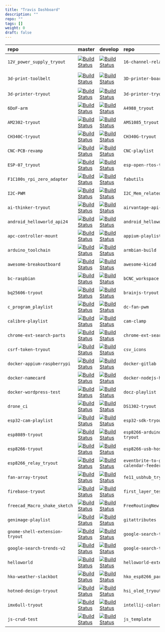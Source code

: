 ```yaml
---
title: "Travis Dashboard"
description: ""
repo: ""
tags: []
weight: 0
draft: false
---
```


| repo | master | develop | repo | master | develop | repo | master | develop | repo | master | develop | repo | master | develop | 
| :---- | ----- | ----- | :---- | ----- | ----- | :---- | ----- | ----- | :---- | ----- | ----- | :---- | ----- | ----- |
| `12V_power_supply_tryout`| [![Build Status](https://travis-ci.com/louiscklaw/12V_power_supply_tryout.svg?branch=master)](https://travis-ci.com/louiscklaw/12V_power_supply_tryout)| [![Build Status](https://travis-ci.com/louiscklaw/12V_power_supply_tryout.svg?branch=develop)](https://travis-ci.com/louiscklaw/12V_power_supply_tryout) | `16-channel-relay-tryout`| [![Build Status](https://travis-ci.com/louiscklaw/16-channel-relay-tryout.svg?branch=master)](https://travis-ci.com/louiscklaw/16-channel-relay-tryout)| [![Build Status](https://travis-ci.com/louiscklaw/16-channel-relay-tryout.svg?branch=develop)](https://travis-ci.com/louiscklaw/16-channel-relay-tryout) | `2019-district-council-election-parser`| [![Build Status](https://travis-ci.com/louiscklaw/2019-district-council-election-parser.svg?branch=master)](https://travis-ci.com/louiscklaw/2019-district-council-election-parser)| [![Build Status](https://travis-ci.com/louiscklaw/2019-district-council-election-parser.svg?branch=develop)](https://travis-ci.com/louiscklaw/2019-district-council-election-parser) | `3d-library`| [![Build Status](https://travis-ci.com/louiscklaw/3d-library.svg?branch=master)](https://travis-ci.com/louiscklaw/3d-library)| [![Build Status](https://travis-ci.com/louiscklaw/3d-library.svg?branch=develop)](https://travis-ci.com/louiscklaw/3d-library) | `3d-model-store`| [![Build Status](https://travis-ci.com/louiscklaw/3d-model-store.svg?branch=master)](https://travis-ci.com/louiscklaw/3d-model-store)| [![Build Status](https://travis-ci.com/louiscklaw/3d-model-store.svg?branch=develop)](https://travis-ci.com/louiscklaw/3d-model-store) |
| `3d-print-toolbelt`| [![Build Status](https://travis-ci.com/louiscklaw/3d-print-toolbelt.svg?branch=master)](https://travis-ci.com/louiscklaw/3d-print-toolbelt)| [![Build Status](https://travis-ci.com/louiscklaw/3d-print-toolbelt.svg?branch=develop)](https://travis-ci.com/louiscklaw/3d-print-toolbelt) | `3D-printer-board`| [![Build Status](https://travis-ci.com/louiscklaw/3D-printer-board.svg?branch=master)](https://travis-ci.com/louiscklaw/3D-printer-board)| [![Build Status](https://travis-ci.com/louiscklaw/3D-printer-board.svg?branch=develop)](https://travis-ci.com/louiscklaw/3D-printer-board) | `3d-printer-filament-weight-sensor`| [![Build Status](https://travis-ci.com/louiscklaw/3d-printer-filament-weight-sensor.svg?branch=master)](https://travis-ci.com/louiscklaw/3d-printer-filament-weight-sensor)| [![Build Status](https://travis-ci.com/louiscklaw/3d-printer-filament-weight-sensor.svg?branch=develop)](https://travis-ci.com/louiscklaw/3d-printer-filament-weight-sensor) | `3d-printer-head-pcb`| [![Build Status](https://travis-ci.com/louiscklaw/3d-printer-head-pcb.svg?branch=master)](https://travis-ci.com/louiscklaw/3d-printer-head-pcb)| [![Build Status](https://travis-ci.com/louiscklaw/3d-printer-head-pcb.svg?branch=develop)](https://travis-ci.com/louiscklaw/3d-printer-head-pcb) | `3d-printer-test2`| [![Build Status](https://travis-ci.com/louiscklaw/3d-printer-test2.svg?branch=master)](https://travis-ci.com/louiscklaw/3d-printer-test2)| [![Build Status](https://travis-ci.com/louiscklaw/3d-printer-test2.svg?branch=develop)](https://travis-ci.com/louiscklaw/3d-printer-test2) |
| `3d-printer-tryout`| [![Build Status](https://travis-ci.com/louiscklaw/3d-printer-tryout.svg?branch=master)](https://travis-ci.com/louiscklaw/3d-printer-tryout)| [![Build Status](https://travis-ci.com/louiscklaw/3d-printer-tryout.svg?branch=develop)](https://travis-ci.com/louiscklaw/3d-printer-tryout) | `3d-printer-tryout2`| [![Build Status](https://travis-ci.com/louiscklaw/3d-printer-tryout2.svg?branch=master)](https://travis-ci.com/louiscklaw/3d-printer-tryout2)| [![Build Status](https://travis-ci.com/louiscklaw/3d-printer-tryout2.svg?branch=develop)](https://travis-ci.com/louiscklaw/3d-printer-tryout2) | `3d-scanner-tryout`| [![Build Status](https://travis-ci.com/louiscklaw/3d-scanner-tryout.svg?branch=master)](https://travis-ci.com/louiscklaw/3d-scanner-tryout)| [![Build Status](https://travis-ci.com/louiscklaw/3d-scanner-tryout.svg?branch=develop)](https://travis-ci.com/louiscklaw/3d-scanner-tryout) | `3dprinter-config`| [![Build Status](https://travis-ci.com/louiscklaw/3dprinter-config.svg?branch=master)](https://travis-ci.com/louiscklaw/3dprinter-config)| [![Build Status](https://travis-ci.com/louiscklaw/3dprinter-config.svg?branch=develop)](https://travis-ci.com/louiscklaw/3dprinter-config) | `5V_OCP_tryout`| [![Build Status](https://travis-ci.com/louiscklaw/5V_OCP_tryout.svg?branch=master)](https://travis-ci.com/louiscklaw/5V_OCP_tryout)| [![Build Status](https://travis-ci.com/louiscklaw/5V_OCP_tryout.svg?branch=develop)](https://travis-ci.com/louiscklaw/5V_OCP_tryout) |
| `6DoF-arm`| [![Build Status](https://travis-ci.com/louiscklaw/6DoF-arm.svg?branch=master)](https://travis-ci.com/louiscklaw/6DoF-arm)| [![Build Status](https://travis-ci.com/louiscklaw/6DoF-arm.svg?branch=develop)](https://travis-ci.com/louiscklaw/6DoF-arm) | `A4988_tryout`| [![Build Status](https://travis-ci.com/louiscklaw/A4988_tryout.svg?branch=master)](https://travis-ci.com/louiscklaw/A4988_tryout)| [![Build Status](https://travis-ci.com/louiscklaw/A4988_tryout.svg?branch=develop)](https://travis-ci.com/louiscklaw/A4988_tryout) | `aastock-tile-tryout`| [![Build Status](https://travis-ci.com/louiscklaw/aastock-tile-tryout.svg?branch=master)](https://travis-ci.com/louiscklaw/aastock-tile-tryout)| [![Build Status](https://travis-ci.com/louiscklaw/aastock-tile-tryout.svg?branch=develop)](https://travis-ci.com/louiscklaw/aastock-tile-tryout) | `acdc_switch_supply_tryout`| [![Build Status](https://travis-ci.com/louiscklaw/acdc_switch_supply_tryout.svg?branch=master)](https://travis-ci.com/louiscklaw/acdc_switch_supply_tryout)| [![Build Status](https://travis-ci.com/louiscklaw/acdc_switch_supply_tryout.svg?branch=develop)](https://travis-ci.com/louiscklaw/acdc_switch_supply_tryout) | `adb_long_duration_recorder`| [![Build Status](https://travis-ci.com/louiscklaw/adb_long_duration_recorder.svg?branch=master)](https://travis-ci.com/louiscklaw/adb_long_duration_recorder)| [![Build Status](https://travis-ci.com/louiscklaw/adb_long_duration_recorder.svg?branch=develop)](https://travis-ci.com/louiscklaw/adb_long_duration_recorder) |
| `AM2302-tryout`| [![Build Status](https://travis-ci.com/louiscklaw/AM2302-tryout.svg?branch=master)](https://travis-ci.com/louiscklaw/AM2302-tryout)| [![Build Status](https://travis-ci.com/louiscklaw/AM2302-tryout.svg?branch=develop)](https://travis-ci.com/louiscklaw/AM2302-tryout) | `AMS1085_tryout`| [![Build Status](https://travis-ci.com/louiscklaw/AMS1085_tryout.svg?branch=master)](https://travis-ci.com/louiscklaw/AMS1085_tryout)| [![Build Status](https://travis-ci.com/louiscklaw/AMS1085_tryout.svg?branch=develop)](https://travis-ci.com/louiscklaw/AMS1085_tryout) | `AMS1117_tryout`| [![Build Status](https://travis-ci.com/louiscklaw/AMS1117_tryout.svg?branch=master)](https://travis-ci.com/louiscklaw/AMS1117_tryout)| [![Build Status](https://travis-ci.com/louiscklaw/AMS1117_tryout.svg?branch=develop)](https://travis-ci.com/louiscklaw/AMS1117_tryout) | `android-message-box-tryout`| [![Build Status](https://travis-ci.com/louiscklaw/android-message-box-tryout.svg?branch=master)](https://travis-ci.com/louiscklaw/android-message-box-tryout)| [![Build Status](https://travis-ci.com/louiscklaw/android-message-box-tryout.svg?branch=develop)](https://travis-ci.com/louiscklaw/android-message-box-tryout) | `android_helloworld_api19`| [![Build Status](https://travis-ci.com/louiscklaw/android_helloworld_api19.svg?branch=master)](https://travis-ci.com/louiscklaw/android_helloworld_api19)| [![Build Status](https://travis-ci.com/louiscklaw/android_helloworld_api19.svg?branch=develop)](https://travis-ci.com/louiscklaw/android_helloworld_api19) |
| `CH340C-tryout`| [![Build Status](https://travis-ci.com/louiscklaw/CH340C-tryout.svg?branch=master)](https://travis-ci.com/louiscklaw/CH340C-tryout)| [![Build Status](https://travis-ci.com/louiscklaw/CH340C-tryout.svg?branch=develop)](https://travis-ci.com/louiscklaw/CH340C-tryout) | `CH340G-tryout`| [![Build Status](https://travis-ci.com/louiscklaw/CH340G-tryout.svg?branch=master)](https://travis-ci.com/louiscklaw/CH340G-tryout)| [![Build Status](https://travis-ci.com/louiscklaw/CH340G-tryout.svg?branch=develop)](https://travis-ci.com/louiscklaw/CH340G-tryout) | `CH340T-tryout`| [![Build Status](https://travis-ci.com/louiscklaw/CH340T-tryout.svg?branch=master)](https://travis-ci.com/louiscklaw/CH340T-tryout)| [![Build Status](https://travis-ci.com/louiscklaw/CH340T-tryout.svg?branch=develop)](https://travis-ci.com/louiscklaw/CH340T-tryout) | `chrome-ext-search-annualreport`| [![Build Status](https://travis-ci.com/louiscklaw/chrome-ext-search-annualreport.svg?branch=master)](https://travis-ci.com/louiscklaw/chrome-ext-search-annualreport)| [![Build Status](https://travis-ci.com/louiscklaw/chrome-ext-search-annualreport.svg?branch=develop)](https://travis-ci.com/louiscklaw/chrome-ext-search-annualreport) | `chrome-ext-search-breakout`| [![Build Status](https://travis-ci.com/louiscklaw/chrome-ext-search-breakout.svg?branch=master)](https://travis-ci.com/louiscklaw/chrome-ext-search-breakout)| [![Build Status](https://travis-ci.com/louiscklaw/chrome-ext-search-breakout.svg?branch=develop)](https://travis-ci.com/louiscklaw/chrome-ext-search-breakout) |
| `CNC-PCB-revamp`| [![Build Status](https://travis-ci.com/louiscklaw/CNC-PCB-revamp.svg?branch=master)](https://travis-ci.com/louiscklaw/CNC-PCB-revamp)| [![Build Status](https://travis-ci.com/louiscklaw/CNC-PCB-revamp.svg?branch=develop)](https://travis-ci.com/louiscklaw/CNC-PCB-revamp) | `CNC-playlist`| [![Build Status](https://travis-ci.com/louiscklaw/CNC-playlist.svg?branch=master)](https://travis-ci.com/louiscklaw/CNC-playlist)| [![Build Status](https://travis-ci.com/louiscklaw/CNC-playlist.svg?branch=develop)](https://travis-ci.com/louiscklaw/CNC-playlist) | `cookie-session-tryout`| [![Build Status](https://travis-ci.com/louiscklaw/cookie-session-tryout.svg?branch=master)](https://travis-ci.com/louiscklaw/cookie-session-tryout)| [![Build Status](https://travis-ci.com/louiscklaw/cookie-session-tryout.svg?branch=develop)](https://travis-ci.com/louiscklaw/cookie-session-tryout) | `COVID-19-tools`| [![Build Status](https://travis-ci.com/louiscklaw/COVID-19-tools.svg?branch=master)](https://travis-ci.com/louiscklaw/COVID-19-tools)| [![Build Status](https://travis-ci.com/louiscklaw/COVID-19-tools.svg?branch=develop)](https://travis-ci.com/louiscklaw/COVID-19-tools) | `cowin-tryout`| [![Build Status](https://travis-ci.com/louiscklaw/cowin-tryout.svg?branch=master)](https://travis-ci.com/louiscklaw/cowin-tryout)| [![Build Status](https://travis-ci.com/louiscklaw/cowin-tryout.svg?branch=develop)](https://travis-ci.com/louiscklaw/cowin-tryout) |
| `ESP-07_tryout`| [![Build Status](https://travis-ci.com/louiscklaw/ESP-07_tryout.svg?branch=master)](https://travis-ci.com/louiscklaw/ESP-07_tryout)| [![Build Status](https://travis-ci.com/louiscklaw/ESP-07_tryout.svg?branch=develop)](https://travis-ci.com/louiscklaw/ESP-07_tryout) | `esp-open-rtos-tryout`| [![Build Status](https://travis-ci.com/louiscklaw/esp-open-rtos-tryout.svg?branch=master)](https://travis-ci.com/louiscklaw/esp-open-rtos-tryout)| [![Build Status](https://travis-ci.com/louiscklaw/esp-open-rtos-tryout.svg?branch=develop)](https://travis-ci.com/louiscklaw/esp-open-rtos-tryout) | `esp-weather-station-tryout`| [![Build Status](https://travis-ci.com/louiscklaw/esp-weather-station-tryout.svg?branch=master)](https://travis-ci.com/louiscklaw/esp-weather-station-tryout)| [![Build Status](https://travis-ci.com/louiscklaw/esp-weather-station-tryout.svg?branch=develop)](https://travis-ci.com/louiscklaw/esp-weather-station-tryout) | `ESP12-breakout`| [![Build Status](https://travis-ci.com/louiscklaw/ESP12-breakout.svg?branch=master)](https://travis-ci.com/louiscklaw/ESP12-breakout)| [![Build Status](https://travis-ci.com/louiscklaw/ESP12-breakout.svg?branch=develop)](https://travis-ci.com/louiscklaw/ESP12-breakout) | `esp12-lora-remote-station-tryout`| [![Build Status](https://travis-ci.com/louiscklaw/esp12-lora-remote-station-tryout.svg?branch=master)](https://travis-ci.com/louiscklaw/esp12-lora-remote-station-tryout)| [![Build Status](https://travis-ci.com/louiscklaw/esp12-lora-remote-station-tryout.svg?branch=develop)](https://travis-ci.com/louiscklaw/esp12-lora-remote-station-tryout) |
| `F1C100s_rpi_zero_adapter`| [![Build Status](https://travis-ci.com/louiscklaw/F1C100s_rpi_zero_adapter.svg?branch=master)](https://travis-ci.com/louiscklaw/F1C100s_rpi_zero_adapter)| [![Build Status](https://travis-ci.com/louiscklaw/F1C100s_rpi_zero_adapter.svg?branch=develop)](https://travis-ci.com/louiscklaw/F1C100s_rpi_zero_adapter) | `fabutils`| [![Build Status](https://travis-ci.com/louiscklaw/fabutils.svg?branch=master)](https://travis-ci.com/louiscklaw/fabutils)| [![Build Status](https://travis-ci.com/louiscklaw/fabutils.svg?branch=develop)](https://travis-ci.com/louiscklaw/fabutils) | `facebook-market`| [![Build Status](https://travis-ci.com/louiscklaw/facebook-market.svg?branch=master)](https://travis-ci.com/louiscklaw/facebook-market)| [![Build Status](https://travis-ci.com/louiscklaw/facebook-market.svg?branch=develop)](https://travis-ci.com/louiscklaw/facebook-market) | `facebook-toolbelt`| [![Build Status](https://travis-ci.com/louiscklaw/facebook-toolbelt.svg?branch=master)](https://travis-ci.com/louiscklaw/facebook-toolbelt)| [![Build Status](https://travis-ci.com/louiscklaw/facebook-toolbelt.svg?branch=develop)](https://travis-ci.com/louiscklaw/facebook-toolbelt) | `facebook_scraper-tryout`| [![Build Status](https://travis-ci.com/louiscklaw/facebook_scraper-tryout.svg?branch=master)](https://travis-ci.com/louiscklaw/facebook_scraper-tryout)| [![Build Status](https://travis-ci.com/louiscklaw/facebook_scraper-tryout.svg?branch=develop)](https://travis-ci.com/louiscklaw/facebook_scraper-tryout) |
| `I2C-PWM`| [![Build Status](https://travis-ci.com/louiscklaw/I2C-PWM.svg?branch=master)](https://travis-ci.com/louiscklaw/I2C-PWM)| [![Build Status](https://travis-ci.com/louiscklaw/I2C-PWM.svg?branch=develop)](https://travis-ci.com/louiscklaw/I2C-PWM) | `I2C_Mem_related_tryout`| [![Build Status](https://travis-ci.com/louiscklaw/I2C_Mem_related_tryout.svg?branch=master)](https://travis-ci.com/louiscklaw/I2C_Mem_related_tryout)| [![Build Status](https://travis-ci.com/louiscklaw/I2C_Mem_related_tryout.svg?branch=develop)](https://travis-ci.com/louiscklaw/I2C_Mem_related_tryout) | `i3mega-playlist`| [![Build Status](https://travis-ci.com/louiscklaw/i3mega-playlist.svg?branch=master)](https://travis-ci.com/louiscklaw/i3mega-playlist)| [![Build Status](https://travis-ci.com/louiscklaw/i3mega-playlist.svg?branch=develop)](https://travis-ci.com/louiscklaw/i3mega-playlist) | `iamon99-com-tryout`| [![Build Status](https://travis-ci.com/louiscklaw/iamon99-com-tryout.svg?branch=master)](https://travis-ci.com/louiscklaw/iamon99-com-tryout)| [![Build Status](https://travis-ci.com/louiscklaw/iamon99-com-tryout.svg?branch=develop)](https://travis-ci.com/louiscklaw/iamon99-com-tryout) | `ikea_worklamp_playlist`| [![Build Status](https://travis-ci.com/louiscklaw/ikea_worklamp_playlist.svg?branch=master)](https://travis-ci.com/louiscklaw/ikea_worklamp_playlist)| [![Build Status](https://travis-ci.com/louiscklaw/ikea_worklamp_playlist.svg?branch=develop)](https://travis-ci.com/louiscklaw/ikea_worklamp_playlist) |
| `ai-thinker-tryout`| [![Build Status](https://travis-ci.com/louiscklaw/ai-thinker-tryout.svg?branch=master)](https://travis-ci.com/louiscklaw/ai-thinker-tryout)| [![Build Status](https://travis-ci.com/louiscklaw/ai-thinker-tryout.svg?branch=develop)](https://travis-ci.com/louiscklaw/ai-thinker-tryout) | `airvantage-api-nodejs`| [![Build Status](https://travis-ci.com/louiscklaw/airvantage-api-nodejs.svg?branch=master)](https://travis-ci.com/louiscklaw/airvantage-api-nodejs)| [![Build Status](https://travis-ci.com/louiscklaw/airvantage-api-nodejs.svg?branch=develop)](https://travis-ci.com/louiscklaw/airvantage-api-nodejs) | `allwinner-F1Cn00s-tryout`| [![Build Status](https://travis-ci.com/louiscklaw/allwinner-F1Cn00s-tryout.svg?branch=master)](https://travis-ci.com/louiscklaw/allwinner-F1Cn00s-tryout)| [![Build Status](https://travis-ci.com/louiscklaw/allwinner-F1Cn00s-tryout.svg?branch=develop)](https://travis-ci.com/louiscklaw/allwinner-F1Cn00s-tryout) | `allwinner-H3-tryout`| [![Build Status](https://travis-ci.com/louiscklaw/allwinner-H3-tryout.svg?branch=master)](https://travis-ci.com/louiscklaw/allwinner-H3-tryout)| [![Build Status](https://travis-ci.com/louiscklaw/allwinner-H3-tryout.svg?branch=develop)](https://travis-ci.com/louiscklaw/allwinner-H3-tryout) | `allwinner-v3s-tryout`| [![Build Status](https://travis-ci.com/louiscklaw/allwinner-v3s-tryout.svg?branch=master)](https://travis-ci.com/louiscklaw/allwinner-v3s-tryout)| [![Build Status](https://travis-ci.com/louiscklaw/allwinner-v3s-tryout.svg?branch=develop)](https://travis-ci.com/louiscklaw/allwinner-v3s-tryout) |
| `android_helloworld_api24`| [![Build Status](https://travis-ci.com/louiscklaw/android_helloworld_api24.svg?branch=master)](https://travis-ci.com/louiscklaw/android_helloworld_api24)| [![Build Status](https://travis-ci.com/louiscklaw/android_helloworld_api24.svg?branch=develop)](https://travis-ci.com/louiscklaw/android_helloworld_api24) | `android_helloworld_api25`| [![Build Status](https://travis-ci.com/louiscklaw/android_helloworld_api25.svg?branch=master)](https://travis-ci.com/louiscklaw/android_helloworld_api25)| [![Build Status](https://travis-ci.com/louiscklaw/android_helloworld_api25.svg?branch=develop)](https://travis-ci.com/louiscklaw/android_helloworld_api25) | `android_phone`| [![Build Status](https://travis-ci.com/louiscklaw/android_phone.svg?branch=master)](https://travis-ci.com/louiscklaw/android_phone)| [![Build Status](https://travis-ci.com/louiscklaw/android_phone.svg?branch=develop)](https://travis-ci.com/louiscklaw/android_phone) | `anycubic-slic3r-settings`| [![Build Status](https://travis-ci.com/louiscklaw/anycubic-slic3r-settings.svg?branch=master)](https://travis-ci.com/louiscklaw/anycubic-slic3r-settings)| [![Build Status](https://travis-ci.com/louiscklaw/anycubic-slic3r-settings.svg?branch=develop)](https://travis-ci.com/louiscklaw/anycubic-slic3r-settings) | `AP3429-tryout`| [![Build Status](https://travis-ci.com/louiscklaw/AP3429-tryout.svg?branch=master)](https://travis-ci.com/louiscklaw/AP3429-tryout)| [![Build Status](https://travis-ci.com/louiscklaw/AP3429-tryout.svg?branch=develop)](https://travis-ci.com/louiscklaw/AP3429-tryout) |
| `apc-controller-mount`| [![Build Status](https://travis-ci.com/louiscklaw/apc-controller-mount.svg?branch=master)](https://travis-ci.com/louiscklaw/apc-controller-mount)| [![Build Status](https://travis-ci.com/louiscklaw/apc-controller-mount.svg?branch=develop)](https://travis-ci.com/louiscklaw/apc-controller-mount) | `appium-playlist`| [![Build Status](https://travis-ci.com/louiscklaw/appium-playlist.svg?branch=master)](https://travis-ci.com/louiscklaw/appium-playlist)| [![Build Status](https://travis-ci.com/louiscklaw/appium-playlist.svg?branch=develop)](https://travis-ci.com/louiscklaw/appium-playlist) | `AR9331-tryout`| [![Build Status](https://travis-ci.com/louiscklaw/AR9331-tryout.svg?branch=master)](https://travis-ci.com/louiscklaw/AR9331-tryout)| [![Build Status](https://travis-ci.com/louiscklaw/AR9331-tryout.svg?branch=develop)](https://travis-ci.com/louiscklaw/AR9331-tryout) | `archlinux_postinstall`| [![Build Status](https://travis-ci.com/louiscklaw/archlinux_postinstall.svg?branch=master)](https://travis-ci.com/louiscklaw/archlinux_postinstall)| [![Build Status](https://travis-ci.com/louiscklaw/archlinux_postinstall.svg?branch=develop)](https://travis-ci.com/louiscklaw/archlinux_postinstall) | `arduino_input_tryout`| [![Build Status](https://travis-ci.com/louiscklaw/arduino_input_tryout.svg?branch=master)](https://travis-ci.com/louiscklaw/arduino_input_tryout)| [![Build Status](https://travis-ci.com/louiscklaw/arduino_input_tryout.svg?branch=develop)](https://travis-ci.com/louiscklaw/arduino_input_tryout) |
| `arduino_toolchain`| [![Build Status](https://travis-ci.com/louiscklaw/arduino_toolchain.svg?branch=master)](https://travis-ci.com/louiscklaw/arduino_toolchain)| [![Build Status](https://travis-ci.com/louiscklaw/arduino_toolchain.svg?branch=develop)](https://travis-ci.com/louiscklaw/arduino_toolchain) | `armbian-build`| [![Build Status](https://travis-ci.com/louiscklaw/armbian-build.svg?branch=master)](https://travis-ci.com/louiscklaw/armbian-build)| [![Build Status](https://travis-ci.com/louiscklaw/armbian-build.svg?branch=develop)](https://travis-ci.com/louiscklaw/armbian-build) | `ATMEGA2460-breakout`| [![Build Status](https://travis-ci.com/louiscklaw/ATMEGA2460-breakout.svg?branch=master)](https://travis-ci.com/louiscklaw/ATMEGA2460-breakout)| [![Build Status](https://travis-ci.com/louiscklaw/ATMEGA2460-breakout.svg?branch=develop)](https://travis-ci.com/louiscklaw/ATMEGA2460-breakout) | `ATMEGA328P_tryout`| [![Build Status](https://travis-ci.com/louiscklaw/ATMEGA328P_tryout.svg?branch=master)](https://travis-ci.com/louiscklaw/ATMEGA328P_tryout)| [![Build Status](https://travis-ci.com/louiscklaw/ATMEGA328P_tryout.svg?branch=develop)](https://travis-ci.com/louiscklaw/ATMEGA328P_tryout) | `attiny85_tryout`| [![Build Status](https://travis-ci.com/louiscklaw/attiny85_tryout.svg?branch=master)](https://travis-ci.com/louiscklaw/attiny85_tryout)| [![Build Status](https://travis-ci.com/louiscklaw/attiny85_tryout.svg?branch=develop)](https://travis-ci.com/louiscklaw/attiny85_tryout) |
| `awesome-breakoutboard`| [![Build Status](https://travis-ci.com/louiscklaw/awesome-breakoutboard.svg?branch=master)](https://travis-ci.com/louiscklaw/awesome-breakoutboard)| [![Build Status](https://travis-ci.com/louiscklaw/awesome-breakoutboard.svg?branch=develop)](https://travis-ci.com/louiscklaw/awesome-breakoutboard) | `awesome-kicad`| [![Build Status](https://travis-ci.com/louiscklaw/awesome-kicad.svg?branch=master)](https://travis-ci.com/louiscklaw/awesome-kicad)| [![Build Status](https://travis-ci.com/louiscklaw/awesome-kicad.svg?branch=develop)](https://travis-ci.com/louiscklaw/awesome-kicad) | `AXP203_tryout`| [![Build Status](https://travis-ci.com/louiscklaw/AXP203_tryout.svg?branch=master)](https://travis-ci.com/louiscklaw/AXP203_tryout)| [![Build Status](https://travis-ci.com/louiscklaw/AXP203_tryout.svg?branch=develop)](https://travis-ci.com/louiscklaw/AXP203_tryout) | `AXP209_tryout`| [![Build Status](https://travis-ci.com/louiscklaw/AXP209_tryout.svg?branch=master)](https://travis-ci.com/louiscklaw/AXP209_tryout)| [![Build Status](https://travis-ci.com/louiscklaw/AXP209_tryout.svg?branch=develop)](https://travis-ci.com/louiscklaw/AXP209_tryout) | `Badge-PCB`| [![Build Status](https://travis-ci.com/louiscklaw/Badge-PCB.svg?branch=master)](https://travis-ci.com/louiscklaw/Badge-PCB)| [![Build Status](https://travis-ci.com/louiscklaw/Badge-PCB.svg?branch=develop)](https://travis-ci.com/louiscklaw/Badge-PCB) |
| `bc-raspbian`| [![Build Status](https://travis-ci.com/louiscklaw/bc-raspbian.svg?branch=master)](https://travis-ci.com/louiscklaw/bc-raspbian)| [![Build Status](https://travis-ci.com/louiscklaw/bc-raspbian.svg?branch=develop)](https://travis-ci.com/louiscklaw/bc-raspbian) | `bCNC_workspace`| [![Build Status](https://travis-ci.com/louiscklaw/bCNC_workspace.svg?branch=master)](https://travis-ci.com/louiscklaw/bCNC_workspace)| [![Build Status](https://travis-ci.com/louiscklaw/bCNC_workspace.svg?branch=develop)](https://travis-ci.com/louiscklaw/bCNC_workspace) | `behave_tryout`| [![Build Status](https://travis-ci.com/louiscklaw/behave_tryout.svg?branch=master)](https://travis-ci.com/louiscklaw/behave_tryout)| [![Build Status](https://travis-ci.com/louiscklaw/behave_tryout.svg?branch=develop)](https://travis-ci.com/louiscklaw/behave_tryout) | `bmp180_tryout`| [![Build Status](https://travis-ci.com/louiscklaw/bmp180_tryout.svg?branch=master)](https://travis-ci.com/louiscklaw/bmp180_tryout)| [![Build Status](https://travis-ci.com/louiscklaw/bmp180_tryout.svg?branch=develop)](https://travis-ci.com/louiscklaw/bmp180_tryout) | `BMP280_tryout`| [![Build Status](https://travis-ci.com/louiscklaw/BMP280_tryout.svg?branch=master)](https://travis-ci.com/louiscklaw/BMP280_tryout)| [![Build Status](https://travis-ci.com/louiscklaw/BMP280_tryout.svg?branch=develop)](https://travis-ci.com/louiscklaw/BMP280_tryout) |
| `bq25606-tryout`| [![Build Status](https://travis-ci.com/louiscklaw/bq25606-tryout.svg?branch=master)](https://travis-ci.com/louiscklaw/bq25606-tryout)| [![Build Status](https://travis-ci.com/louiscklaw/bq25606-tryout.svg?branch=develop)](https://travis-ci.com/louiscklaw/bq25606-tryout) | `brainjs-tryout`| [![Build Status](https://travis-ci.com/louiscklaw/brainjs-tryout.svg?branch=master)](https://travis-ci.com/louiscklaw/brainjs-tryout)| [![Build Status](https://travis-ci.com/louiscklaw/brainjs-tryout.svg?branch=develop)](https://travis-ci.com/louiscklaw/brainjs-tryout) | `Build-Armbian`| [![Build Status](https://travis-ci.com/louiscklaw/Build-Armbian.svg?branch=master)](https://travis-ci.com/louiscklaw/Build-Armbian)| [![Build Status](https://travis-ci.com/louiscklaw/Build-Armbian.svg?branch=develop)](https://travis-ci.com/louiscklaw/Build-Armbian) | `buildkite-playlist`| [![Build Status](https://travis-ci.com/louiscklaw/buildkite-playlist.svg?branch=master)](https://travis-ci.com/louiscklaw/buildkite-playlist)| [![Build Status](https://travis-ci.com/louiscklaw/buildkite-playlist.svg?branch=develop)](https://travis-ci.com/louiscklaw/buildkite-playlist) | `bulma-admin-templates`| [![Build Status](https://travis-ci.com/louiscklaw/bulma-admin-templates.svg?branch=master)](https://travis-ci.com/louiscklaw/bulma-admin-templates)| [![Build Status](https://travis-ci.com/louiscklaw/bulma-admin-templates.svg?branch=develop)](https://travis-ci.com/louiscklaw/bulma-admin-templates) |
| `c_program_playlist`| [![Build Status](https://travis-ci.com/louiscklaw/c_program_playlist.svg?branch=master)](https://travis-ci.com/louiscklaw/c_program_playlist)| [![Build Status](https://travis-ci.com/louiscklaw/c_program_playlist.svg?branch=develop)](https://travis-ci.com/louiscklaw/c_program_playlist) | `dc-fan-pwm`| [![Build Status](https://travis-ci.com/louiscklaw/dc-fan-pwm.svg?branch=master)](https://travis-ci.com/louiscklaw/dc-fan-pwm)| [![Build Status](https://travis-ci.com/louiscklaw/dc-fan-pwm.svg?branch=develop)](https://travis-ci.com/louiscklaw/dc-fan-pwm) | `dell-T5610-stand`| [![Build Status](https://travis-ci.com/louiscklaw/dell-T5610-stand.svg?branch=master)](https://travis-ci.com/louiscklaw/dell-T5610-stand)| [![Build Status](https://travis-ci.com/louiscklaw/dell-T5610-stand.svg?branch=develop)](https://travis-ci.com/louiscklaw/dell-T5610-stand) | `DIY-fume-extractor`| [![Build Status](https://travis-ci.com/louiscklaw/DIY-fume-extractor.svg?branch=master)](https://travis-ci.com/louiscklaw/DIY-fume-extractor)| [![Build Status](https://travis-ci.com/louiscklaw/DIY-fume-extractor.svg?branch=develop)](https://travis-ci.com/louiscklaw/DIY-fume-extractor) | `docker-android`| [![Build Status](https://travis-ci.com/louiscklaw/docker-android.svg?branch=master)](https://travis-ci.com/louiscklaw/docker-android)| [![Build Status](https://travis-ci.com/louiscklaw/docker-android.svg?branch=develop)](https://travis-ci.com/louiscklaw/docker-android) |
| `calibre-playlist`| [![Build Status](https://travis-ci.com/louiscklaw/calibre-playlist.svg?branch=master)](https://travis-ci.com/louiscklaw/calibre-playlist)| [![Build Status](https://travis-ci.com/louiscklaw/calibre-playlist.svg?branch=develop)](https://travis-ci.com/louiscklaw/calibre-playlist) | `cam-clamp`| [![Build Status](https://travis-ci.com/louiscklaw/cam-clamp.svg?branch=master)](https://travis-ci.com/louiscklaw/cam-clamp)| [![Build Status](https://travis-ci.com/louiscklaw/cam-clamp.svg?branch=develop)](https://travis-ci.com/louiscklaw/cam-clamp) | `card-holder`| [![Build Status](https://travis-ci.com/louiscklaw/card-holder.svg?branch=master)](https://travis-ci.com/louiscklaw/card-holder)| [![Build Status](https://travis-ci.com/louiscklaw/card-holder.svg?branch=develop)](https://travis-ci.com/louiscklaw/card-holder) | `car_tracking_tryout`| [![Build Status](https://travis-ci.com/louiscklaw/car_tracking_tryout.svg?branch=master)](https://travis-ci.com/louiscklaw/car_tracking_tryout)| [![Build Status](https://travis-ci.com/louiscklaw/car_tracking_tryout.svg?branch=develop)](https://travis-ci.com/louiscklaw/car_tracking_tryout) | `CC1310-tryout`| [![Build Status](https://travis-ci.com/louiscklaw/CC1310-tryout.svg?branch=master)](https://travis-ci.com/louiscklaw/CC1310-tryout)| [![Build Status](https://travis-ci.com/louiscklaw/CC1310-tryout.svg?branch=develop)](https://travis-ci.com/louiscklaw/CC1310-tryout) |
| `chrome-ext-search-parts`| [![Build Status](https://travis-ci.com/louiscklaw/chrome-ext-search-parts.svg?branch=master)](https://travis-ci.com/louiscklaw/chrome-ext-search-parts)| [![Build Status](https://travis-ci.com/louiscklaw/chrome-ext-search-parts.svg?branch=develop)](https://travis-ci.com/louiscklaw/chrome-ext-search-parts) | `chrome-ext-search-stock`| [![Build Status](https://travis-ci.com/louiscklaw/chrome-ext-search-stock.svg?branch=master)](https://travis-ci.com/louiscklaw/chrome-ext-search-stock)| [![Build Status](https://travis-ci.com/louiscklaw/chrome-ext-search-stock.svg?branch=develop)](https://travis-ci.com/louiscklaw/chrome-ext-search-stock) | `chrome-ext-taobao-search`| [![Build Status](https://travis-ci.com/louiscklaw/chrome-ext-taobao-search.svg?branch=master)](https://travis-ci.com/louiscklaw/chrome-ext-taobao-search)| [![Build Status](https://travis-ci.com/louiscklaw/chrome-ext-taobao-search.svg?branch=develop)](https://travis-ci.com/louiscklaw/chrome-ext-taobao-search) | `circleci_lab`| [![Build Status](https://travis-ci.com/louiscklaw/circleci_lab.svg?branch=master)](https://travis-ci.com/louiscklaw/circleci_lab)| [![Build Status](https://travis-ci.com/louiscklaw/circleci_lab.svg?branch=develop)](https://travis-ci.com/louiscklaw/circleci_lab) | `cloud-speech-to-text-tryout`| [![Build Status](https://travis-ci.com/louiscklaw/cloud-speech-to-text-tryout.svg?branch=master)](https://travis-ci.com/louiscklaw/cloud-speech-to-text-tryout)| [![Build Status](https://travis-ci.com/louiscklaw/cloud-speech-to-text-tryout.svg?branch=develop)](https://travis-ci.com/louiscklaw/cloud-speech-to-text-tryout) |
| `csrf-token-tryout`| [![Build Status](https://travis-ci.com/louiscklaw/csrf-token-tryout.svg?branch=master)](https://travis-ci.com/louiscklaw/csrf-token-tryout)| [![Build Status](https://travis-ci.com/louiscklaw/csrf-token-tryout.svg?branch=develop)](https://travis-ci.com/louiscklaw/csrf-token-tryout) | `csv_icons`| [![Build Status](https://travis-ci.com/louiscklaw/csv_icons.svg?branch=master)](https://travis-ci.com/louiscklaw/csv_icons)| [![Build Status](https://travis-ci.com/louiscklaw/csv_icons.svg?branch=develop)](https://travis-ci.com/louiscklaw/csv_icons) | `cubieboard-case`| [![Build Status](https://travis-ci.com/louiscklaw/cubieboard-case.svg?branch=master)](https://travis-ci.com/louiscklaw/cubieboard-case)| [![Build Status](https://travis-ci.com/louiscklaw/cubieboard-case.svg?branch=develop)](https://travis-ci.com/louiscklaw/cubieboard-case) | `cubieboard2-playlist`| [![Build Status](https://travis-ci.com/louiscklaw/cubieboard2-playlist.svg?branch=master)](https://travis-ci.com/louiscklaw/cubieboard2-playlist)| [![Build Status](https://travis-ci.com/louiscklaw/cubieboard2-playlist.svg?branch=develop)](https://travis-ci.com/louiscklaw/cubieboard2-playlist) | `custom_cnc`| [![Build Status](https://travis-ci.com/louiscklaw/custom_cnc.svg?branch=master)](https://travis-ci.com/louiscklaw/custom_cnc)| [![Build Status](https://travis-ci.com/louiscklaw/custom_cnc.svg?branch=develop)](https://travis-ci.com/louiscklaw/custom_cnc) |
| `docker-appium-raspberrypi`| [![Build Status](https://travis-ci.com/louiscklaw/docker-appium-raspberrypi.svg?branch=master)](https://travis-ci.com/louiscklaw/docker-appium-raspberrypi)| [![Build Status](https://travis-ci.com/louiscklaw/docker-appium-raspberrypi.svg?branch=develop)](https://travis-ci.com/louiscklaw/docker-appium-raspberrypi) | `docker-gitlab`| [![Build Status](https://travis-ci.com/louiscklaw/docker-gitlab.svg?branch=master)](https://travis-ci.com/louiscklaw/docker-gitlab)| [![Build Status](https://travis-ci.com/louiscklaw/docker-gitlab.svg?branch=develop)](https://travis-ci.com/louiscklaw/docker-gitlab) | `docker-kicad-build`| [![Build Status](https://travis-ci.com/louiscklaw/docker-kicad-build.svg?branch=master)](https://travis-ci.com/louiscklaw/docker-kicad-build)| [![Build Status](https://travis-ci.com/louiscklaw/docker-kicad-build.svg?branch=develop)](https://travis-ci.com/louiscklaw/docker-kicad-build) | `docker-letsencrypt-manager`| [![Build Status](https://travis-ci.com/louiscklaw/docker-letsencrypt-manager.svg?branch=master)](https://travis-ci.com/louiscklaw/docker-letsencrypt-manager)| [![Build Status](https://travis-ci.com/louiscklaw/docker-letsencrypt-manager.svg?branch=develop)](https://travis-ci.com/louiscklaw/docker-letsencrypt-manager) | `docker-mosquitto`| [![Build Status](https://travis-ci.com/louiscklaw/docker-mosquitto.svg?branch=master)](https://travis-ci.com/louiscklaw/docker-mosquitto)| [![Build Status](https://travis-ci.com/louiscklaw/docker-mosquitto.svg?branch=develop)](https://travis-ci.com/louiscklaw/docker-mosquitto) |
| `docker-namecard`| [![Build Status](https://travis-ci.com/louiscklaw/docker-namecard.svg?branch=master)](https://travis-ci.com/louiscklaw/docker-namecard)| [![Build Status](https://travis-ci.com/louiscklaw/docker-namecard.svg?branch=develop)](https://travis-ci.com/louiscklaw/docker-namecard) | `docker-nodejs-helloworld`| [![Build Status](https://travis-ci.com/louiscklaw/docker-nodejs-helloworld.svg?branch=master)](https://travis-ci.com/louiscklaw/docker-nodejs-helloworld)| [![Build Status](https://travis-ci.com/louiscklaw/docker-nodejs-helloworld.svg?branch=develop)](https://travis-ci.com/louiscklaw/docker-nodejs-helloworld) | `docker-playlist`| [![Build Status](https://travis-ci.com/louiscklaw/docker-playlist.svg?branch=master)](https://travis-ci.com/louiscklaw/docker-playlist)| [![Build Status](https://travis-ci.com/louiscklaw/docker-playlist.svg?branch=develop)](https://travis-ci.com/louiscklaw/docker-playlist) | `docker-tutum-helloworld`| [![Build Status](https://travis-ci.com/louiscklaw/docker-tutum-helloworld.svg?branch=master)](https://travis-ci.com/louiscklaw/docker-tutum-helloworld)| [![Build Status](https://travis-ci.com/louiscklaw/docker-tutum-helloworld.svg?branch=develop)](https://travis-ci.com/louiscklaw/docker-tutum-helloworld) | `docker-wordpress-helloworld`| [![Build Status](https://travis-ci.com/louiscklaw/docker-wordpress-helloworld.svg?branch=master)](https://travis-ci.com/louiscklaw/docker-wordpress-helloworld)| [![Build Status](https://travis-ci.com/louiscklaw/docker-wordpress-helloworld.svg?branch=develop)](https://travis-ci.com/louiscklaw/docker-wordpress-helloworld) |
| `docker-wordpress-test`| [![Build Status](https://travis-ci.com/louiscklaw/docker-wordpress-test.svg?branch=master)](https://travis-ci.com/louiscklaw/docker-wordpress-test)| [![Build Status](https://travis-ci.com/louiscklaw/docker-wordpress-test.svg?branch=develop)](https://travis-ci.com/louiscklaw/docker-wordpress-test) | `docz-playlist`| [![Build Status](https://travis-ci.com/louiscklaw/docz-playlist.svg?branch=master)](https://travis-ci.com/louiscklaw/docz-playlist)| [![Build Status](https://travis-ci.com/louiscklaw/docz-playlist.svg?branch=develop)](https://travis-ci.com/louiscklaw/docz-playlist) | `dotfiles`| [![Build Status](https://travis-ci.com/louiscklaw/dotfiles.svg?branch=master)](https://travis-ci.com/louiscklaw/dotfiles)| [![Build Status](https://travis-ci.com/louiscklaw/dotfiles.svg?branch=develop)](https://travis-ci.com/louiscklaw/dotfiles) | `drone-tryout`| [![Build Status](https://travis-ci.com/louiscklaw/drone-tryout.svg?branch=master)](https://travis-ci.com/louiscklaw/drone-tryout)| [![Build Status](https://travis-ci.com/louiscklaw/drone-tryout.svg?branch=develop)](https://travis-ci.com/louiscklaw/drone-tryout) | `drone-with-python`| [![Build Status](https://travis-ci.com/louiscklaw/drone-with-python.svg?branch=master)](https://travis-ci.com/louiscklaw/drone-with-python)| [![Build Status](https://travis-ci.com/louiscklaw/drone-with-python.svg?branch=develop)](https://travis-ci.com/louiscklaw/drone-with-python) |
| `drone_ci`| [![Build Status](https://travis-ci.com/louiscklaw/drone_ci.svg?branch=master)](https://travis-ci.com/louiscklaw/drone_ci)| [![Build Status](https://travis-ci.com/louiscklaw/drone_ci.svg?branch=develop)](https://travis-ci.com/louiscklaw/drone_ci) | `DS1302-tryout`| [![Build Status](https://travis-ci.com/louiscklaw/DS1302-tryout.svg?branch=master)](https://travis-ci.com/louiscklaw/DS1302-tryout)| [![Build Status](https://travis-ci.com/louiscklaw/DS1302-tryout.svg?branch=develop)](https://travis-ci.com/louiscklaw/DS1302-tryout) | `DS1307_tryout`| [![Build Status](https://travis-ci.com/louiscklaw/DS1307_tryout.svg?branch=master)](https://travis-ci.com/louiscklaw/DS1307_tryout)| [![Build Status](https://travis-ci.com/louiscklaw/DS1307_tryout.svg?branch=develop)](https://travis-ci.com/louiscklaw/DS1307_tryout) | `eink-tryout`| [![Build Status](https://travis-ci.com/louiscklaw/eink-tryout.svg?branch=master)](https://travis-ci.com/louiscklaw/eink-tryout)| [![Build Status](https://travis-ci.com/louiscklaw/eink-tryout.svg?branch=develop)](https://travis-ci.com/louiscklaw/eink-tryout) | `EL817S1_tryout`| [![Build Status](https://travis-ci.com/louiscklaw/EL817S1_tryout.svg?branch=master)](https://travis-ci.com/louiscklaw/EL817S1_tryout)| [![Build Status](https://travis-ci.com/louiscklaw/EL817S1_tryout.svg?branch=develop)](https://travis-ci.com/louiscklaw/EL817S1_tryout) |
| `esp32-cam-playlist`| [![Build Status](https://travis-ci.com/louiscklaw/esp32-cam-playlist.svg?branch=master)](https://travis-ci.com/louiscklaw/esp32-cam-playlist)| [![Build Status](https://travis-ci.com/louiscklaw/esp32-cam-playlist.svg?branch=develop)](https://travis-ci.com/louiscklaw/esp32-cam-playlist) | `esp32-sdk-tryout`| [![Build Status](https://travis-ci.com/louiscklaw/esp32-sdk-tryout.svg?branch=master)](https://travis-ci.com/louiscklaw/esp32-sdk-tryout)| [![Build Status](https://travis-ci.com/louiscklaw/esp32-sdk-tryout.svg?branch=develop)](https://travis-ci.com/louiscklaw/esp32-sdk-tryout) | `ESP32-S_tryout`| [![Build Status](https://travis-ci.com/louiscklaw/ESP32-S_tryout.svg?branch=master)](https://travis-ci.com/louiscklaw/ESP32-S_tryout)| [![Build Status](https://travis-ci.com/louiscklaw/ESP32-S_tryout.svg?branch=develop)](https://travis-ci.com/louiscklaw/ESP32-S_tryout) | `esp32-tryout`| [![Build Status](https://travis-ci.com/louiscklaw/esp32-tryout.svg?branch=master)](https://travis-ci.com/louiscklaw/esp32-tryout)| [![Build Status](https://travis-ci.com/louiscklaw/esp32-tryout.svg?branch=develop)](https://travis-ci.com/louiscklaw/esp32-tryout) | `ESP32-WROOM_tryout`| [![Build Status](https://travis-ci.com/louiscklaw/ESP32-WROOM_tryout.svg?branch=master)](https://travis-ci.com/louiscklaw/ESP32-WROOM_tryout)| [![Build Status](https://travis-ci.com/louiscklaw/ESP32-WROOM_tryout.svg?branch=develop)](https://travis-ci.com/louiscklaw/ESP32-WROOM_tryout) |
| `esp8089-tryout`| [![Build Status](https://travis-ci.com/louiscklaw/esp8089-tryout.svg?branch=master)](https://travis-ci.com/louiscklaw/esp8089-tryout)| [![Build Status](https://travis-ci.com/louiscklaw/esp8089-tryout.svg?branch=develop)](https://travis-ci.com/louiscklaw/esp8089-tryout) | `esp8266-arduino-api-tryout`| [![Build Status](https://travis-ci.com/louiscklaw/esp8266-arduino-api-tryout.svg?branch=master)](https://travis-ci.com/louiscklaw/esp8266-arduino-api-tryout)| [![Build Status](https://travis-ci.com/louiscklaw/esp8266-arduino-api-tryout.svg?branch=develop)](https://travis-ci.com/louiscklaw/esp8266-arduino-api-tryout) | `esp8266-arduino-helloworld`| [![Build Status](https://travis-ci.com/louiscklaw/esp8266-arduino-helloworld.svg?branch=master)](https://travis-ci.com/louiscklaw/esp8266-arduino-helloworld)| [![Build Status](https://travis-ci.com/louiscklaw/esp8266-arduino-helloworld.svg?branch=develop)](https://travis-ci.com/louiscklaw/esp8266-arduino-helloworld) | `esp8266-core`| [![Build Status](https://travis-ci.com/louiscklaw/esp8266-core.svg?branch=master)](https://travis-ci.com/louiscklaw/esp8266-core)| [![Build Status](https://travis-ci.com/louiscklaw/esp8266-core.svg?branch=develop)](https://travis-ci.com/louiscklaw/esp8266-core) | `esp8266-rtos-dht-tryout`| [![Build Status](https://travis-ci.com/louiscklaw/esp8266-rtos-dht-tryout.svg?branch=master)](https://travis-ci.com/louiscklaw/esp8266-rtos-dht-tryout)| [![Build Status](https://travis-ci.com/louiscklaw/esp8266-rtos-dht-tryout.svg?branch=develop)](https://travis-ci.com/louiscklaw/esp8266-rtos-dht-tryout) |
| `esp8266-tryout`| [![Build Status](https://travis-ci.com/louiscklaw/esp8266-tryout.svg?branch=master)](https://travis-ci.com/louiscklaw/esp8266-tryout)| [![Build Status](https://travis-ci.com/louiscklaw/esp8266-tryout.svg?branch=develop)](https://travis-ci.com/louiscklaw/esp8266-tryout) | `esp8266-usb-host-tryout`| [![Build Status](https://travis-ci.com/louiscklaw/esp8266-usb-host-tryout.svg?branch=master)](https://travis-ci.com/louiscklaw/esp8266-usb-host-tryout)| [![Build Status](https://travis-ci.com/louiscklaw/esp8266-usb-host-tryout.svg?branch=develop)](https://travis-ci.com/louiscklaw/esp8266-usb-host-tryout) | `esp8266ex-tryout`| [![Build Status](https://travis-ci.com/louiscklaw/esp8266ex-tryout.svg?branch=master)](https://travis-ci.com/louiscklaw/esp8266ex-tryout)| [![Build Status](https://travis-ci.com/louiscklaw/esp8266ex-tryout.svg?branch=develop)](https://travis-ci.com/louiscklaw/esp8266ex-tryout) | `ESP8266Toolchain`| [![Build Status](https://travis-ci.com/louiscklaw/ESP8266Toolchain.svg?branch=master)](https://travis-ci.com/louiscklaw/ESP8266Toolchain)| [![Build Status](https://travis-ci.com/louiscklaw/ESP8266Toolchain.svg?branch=develop)](https://travis-ci.com/louiscklaw/ESP8266Toolchain) | `esp8266_fan_control_board`| [![Build Status](https://travis-ci.com/louiscklaw/esp8266_fan_control_board.svg?branch=master)](https://travis-ci.com/louiscklaw/esp8266_fan_control_board)| [![Build Status](https://travis-ci.com/louiscklaw/esp8266_fan_control_board.svg?branch=develop)](https://travis-ci.com/louiscklaw/esp8266_fan_control_board) |
| `esp8266_relay_tryout`| [![Build Status](https://travis-ci.com/louiscklaw/esp8266_relay_tryout.svg?branch=master)](https://travis-ci.com/louiscklaw/esp8266_relay_tryout)| [![Build Status](https://travis-ci.com/louiscklaw/esp8266_relay_tryout.svg?branch=develop)](https://travis-ci.com/louiscklaw/esp8266_relay_tryout) | `eventbrite-to-google-calendar-feeder`| [![Build Status](https://travis-ci.com/louiscklaw/eventbrite-to-google-calendar-feeder.svg?branch=master)](https://travis-ci.com/louiscklaw/eventbrite-to-google-calendar-feeder)| [![Build Status](https://travis-ci.com/louiscklaw/eventbrite-to-google-calendar-feeder.svg?branch=develop)](https://travis-ci.com/louiscklaw/eventbrite-to-google-calendar-feeder) | `exhaust-fan-cage`| [![Build Status](https://travis-ci.com/louiscklaw/exhaust-fan-cage.svg?branch=master)](https://travis-ci.com/louiscklaw/exhaust-fan-cage)| [![Build Status](https://travis-ci.com/louiscklaw/exhaust-fan-cage.svg?branch=develop)](https://travis-ci.com/louiscklaw/exhaust-fan-cage) | `express-tryout`| [![Build Status](https://travis-ci.com/louiscklaw/express-tryout.svg?branch=master)](https://travis-ci.com/louiscklaw/express-tryout)| [![Build Status](https://travis-ci.com/louiscklaw/express-tryout.svg?branch=develop)](https://travis-ci.com/louiscklaw/express-tryout) | `F1C100s-tryout`| [![Build Status](https://travis-ci.com/louiscklaw/F1C100s-tryout.svg?branch=master)](https://travis-ci.com/louiscklaw/F1C100s-tryout)| [![Build Status](https://travis-ci.com/louiscklaw/F1C100s-tryout.svg?branch=develop)](https://travis-ci.com/louiscklaw/F1C100s-tryout) |
| `fan-array-tryout`| [![Build Status](https://travis-ci.com/louiscklaw/fan-array-tryout.svg?branch=master)](https://travis-ci.com/louiscklaw/fan-array-tryout)| [![Build Status](https://travis-ci.com/louiscklaw/fan-array-tryout.svg?branch=develop)](https://travis-ci.com/louiscklaw/fan-array-tryout) | `fe11_usbhub_tryout`| [![Build Status](https://travis-ci.com/louiscklaw/fe11_usbhub_tryout.svg?branch=master)](https://travis-ci.com/louiscklaw/fe11_usbhub_tryout)| [![Build Status](https://travis-ci.com/louiscklaw/fe11_usbhub_tryout.svg?branch=develop)](https://travis-ci.com/louiscklaw/fe11_usbhub_tryout) | `fe1_1-tryout`| [![Build Status](https://travis-ci.com/louiscklaw/fe1_1-tryout.svg?branch=master)](https://travis-ci.com/louiscklaw/fe1_1-tryout)| [![Build Status](https://travis-ci.com/louiscklaw/fe1_1-tryout.svg?branch=develop)](https://travis-ci.com/louiscklaw/fe1_1-tryout) | `fetch_image`| [![Build Status](https://travis-ci.com/louiscklaw/fetch_image.svg?branch=master)](https://travis-ci.com/louiscklaw/fetch_image)| [![Build Status](https://travis-ci.com/louiscklaw/fetch_image.svg?branch=develop)](https://travis-ci.com/louiscklaw/fetch_image) | `firebase-playlist`| [![Build Status](https://travis-ci.com/louiscklaw/firebase-playlist.svg?branch=master)](https://travis-ci.com/louiscklaw/firebase-playlist)| [![Build Status](https://travis-ci.com/louiscklaw/firebase-playlist.svg?branch=develop)](https://travis-ci.com/louiscklaw/firebase-playlist) |
| `firebase-tryout`| [![Build Status](https://travis-ci.com/louiscklaw/firebase-tryout.svg?branch=master)](https://travis-ci.com/louiscklaw/firebase-tryout)| [![Build Status](https://travis-ci.com/louiscklaw/firebase-tryout.svg?branch=develop)](https://travis-ci.com/louiscklaw/firebase-tryout) | `first_layer_test`| [![Build Status](https://travis-ci.com/louiscklaw/first_layer_test.svg?branch=master)](https://travis-ci.com/louiscklaw/first_layer_test)| [![Build Status](https://travis-ci.com/louiscklaw/first_layer_test.svg?branch=develop)](https://travis-ci.com/louiscklaw/first_layer_test) | `follower-counter-tryout`| [![Build Status](https://travis-ci.com/louiscklaw/follower-counter-tryout.svg?branch=master)](https://travis-ci.com/louiscklaw/follower-counter-tryout)| [![Build Status](https://travis-ci.com/louiscklaw/follower-counter-tryout.svg?branch=develop)](https://travis-ci.com/louiscklaw/follower-counter-tryout) | `freecad-macros`| [![Build Status](https://travis-ci.com/louiscklaw/freecad-macros.svg?branch=master)](https://travis-ci.com/louiscklaw/freecad-macros)| [![Build Status](https://travis-ci.com/louiscklaw/freecad-macros.svg?branch=develop)](https://travis-ci.com/louiscklaw/freecad-macros) | `freecad-playlist`| [![Build Status](https://travis-ci.com/louiscklaw/freecad-playlist.svg?branch=master)](https://travis-ci.com/louiscklaw/freecad-playlist)| [![Build Status](https://travis-ci.com/louiscklaw/freecad-playlist.svg?branch=develop)](https://travis-ci.com/louiscklaw/freecad-playlist) |
| `freecad_Macro_shake_sketch`| [![Build Status](https://travis-ci.com/louiscklaw/freecad_Macro_shake_sketch.svg?branch=master)](https://travis-ci.com/louiscklaw/freecad_Macro_shake_sketch)| [![Build Status](https://travis-ci.com/louiscklaw/freecad_Macro_shake_sketch.svg?branch=develop)](https://travis-ci.com/louiscklaw/freecad_Macro_shake_sketch) | `FreeRoutingNew`| [![Build Status](https://travis-ci.com/louiscklaw/FreeRoutingNew.svg?branch=master)](https://travis-ci.com/louiscklaw/FreeRoutingNew)| [![Build Status](https://travis-ci.com/louiscklaw/FreeRoutingNew.svg?branch=develop)](https://travis-ci.com/louiscklaw/FreeRoutingNew) | `FT230X-tryout`| [![Build Status](https://travis-ci.com/louiscklaw/FT230X-tryout.svg?branch=master)](https://travis-ci.com/louiscklaw/FT230X-tryout)| [![Build Status](https://travis-ci.com/louiscklaw/FT230X-tryout.svg?branch=develop)](https://travis-ci.com/louiscklaw/FT230X-tryout) | `gaia_paint_holder`| [![Build Status](https://travis-ci.com/louiscklaw/gaia_paint_holder.svg?branch=master)](https://travis-ci.com/louiscklaw/gaia_paint_holder)| [![Build Status](https://travis-ci.com/louiscklaw/gaia_paint_holder.svg?branch=develop)](https://travis-ci.com/louiscklaw/gaia_paint_holder) | `gantry-tryout`| [![Build Status](https://travis-ci.com/louiscklaw/gantry-tryout.svg?branch=master)](https://travis-ci.com/louiscklaw/gantry-tryout)| [![Build Status](https://travis-ci.com/louiscklaw/gantry-tryout.svg?branch=develop)](https://travis-ci.com/louiscklaw/gantry-tryout) |
| `genimage-playlist`| [![Build Status](https://travis-ci.com/louiscklaw/genimage-playlist.svg?branch=master)](https://travis-ci.com/louiscklaw/genimage-playlist)| [![Build Status](https://travis-ci.com/louiscklaw/genimage-playlist.svg?branch=develop)](https://travis-ci.com/louiscklaw/genimage-playlist) | `gitattributes`| [![Build Status](https://travis-ci.com/louiscklaw/gitattributes.svg?branch=master)](https://travis-ci.com/louiscklaw/gitattributes)| [![Build Status](https://travis-ci.com/louiscklaw/gitattributes.svg?branch=develop)](https://travis-ci.com/louiscklaw/gitattributes) | `GitHub-Follow-Bot`| [![Build Status](https://travis-ci.com/louiscklaw/GitHub-Follow-Bot.svg?branch=master)](https://travis-ci.com/louiscklaw/GitHub-Follow-Bot)| [![Build Status](https://travis-ci.com/louiscklaw/GitHub-Follow-Bot.svg?branch=develop)](https://travis-ci.com/louiscklaw/GitHub-Follow-Bot) | `github-playlist`| [![Build Status](https://travis-ci.com/louiscklaw/github-playlist.svg?branch=master)](https://travis-ci.com/louiscklaw/github-playlist)| [![Build Status](https://travis-ci.com/louiscklaw/github-playlist.svg?branch=develop)](https://travis-ci.com/louiscklaw/github-playlist) | `GithubScripts`| [![Build Status](https://travis-ci.com/louiscklaw/GithubScripts.svg?branch=master)](https://travis-ci.com/louiscklaw/GithubScripts)| [![Build Status](https://travis-ci.com/louiscklaw/GithubScripts.svg?branch=develop)](https://travis-ci.com/louiscklaw/GithubScripts) |
| `gnome-shell-extension-tryout`| [![Build Status](https://travis-ci.com/louiscklaw/gnome-shell-extension-tryout.svg?branch=master)](https://travis-ci.com/louiscklaw/gnome-shell-extension-tryout)| [![Build Status](https://travis-ci.com/louiscklaw/gnome-shell-extension-tryout.svg?branch=develop)](https://travis-ci.com/louiscklaw/gnome-shell-extension-tryout) | `google-search-trend`| [![Build Status](https://travis-ci.com/louiscklaw/google-search-trend.svg?branch=master)](https://travis-ci.com/louiscklaw/google-search-trend)| [![Build Status](https://travis-ci.com/louiscklaw/google-search-trend.svg?branch=develop)](https://travis-ci.com/louiscklaw/google-search-trend) | `google-search-trend-vue`| [![Build Status](https://travis-ci.com/louiscklaw/google-search-trend-vue.svg?branch=master)](https://travis-ci.com/louiscklaw/google-search-trend-vue)| [![Build Status](https://travis-ci.com/louiscklaw/google-search-trend-vue.svg?branch=develop)](https://travis-ci.com/louiscklaw/google-search-trend-vue) | `google-search-trends`| [![Build Status](https://travis-ci.com/louiscklaw/google-search-trends.svg?branch=master)](https://travis-ci.com/louiscklaw/google-search-trends)| [![Build Status](https://travis-ci.com/louiscklaw/google-search-trends.svg?branch=develop)](https://travis-ci.com/louiscklaw/google-search-trends) | `google-search-trends-gcf`| [![Build Status](https://travis-ci.com/louiscklaw/google-search-trends-gcf.svg?branch=master)](https://travis-ci.com/louiscklaw/google-search-trends-gcf)| [![Build Status](https://travis-ci.com/louiscklaw/google-search-trends-gcf.svg?branch=develop)](https://travis-ci.com/louiscklaw/google-search-trends-gcf) |
| `google-search-trends-v2`| [![Build Status](https://travis-ci.com/louiscklaw/google-search-trends-v2.svg?branch=master)](https://travis-ci.com/louiscklaw/google-search-trends-v2)| [![Build Status](https://travis-ci.com/louiscklaw/google-search-trends-v2.svg?branch=develop)](https://travis-ci.com/louiscklaw/google-search-trends-v2) | `google-search-trends-v3`| [![Build Status](https://travis-ci.com/louiscklaw/google-search-trends-v3.svg?branch=master)](https://travis-ci.com/louiscklaw/google-search-trends-v3)| [![Build Status](https://travis-ci.com/louiscklaw/google-search-trends-v3.svg?branch=develop)](https://travis-ci.com/louiscklaw/google-search-trends-v3) | `google_api_tryout`| [![Build Status](https://travis-ci.com/louiscklaw/google_api_tryout.svg?branch=master)](https://travis-ci.com/louiscklaw/google_api_tryout)| [![Build Status](https://travis-ci.com/louiscklaw/google_api_tryout.svg?branch=develop)](https://travis-ci.com/louiscklaw/google_api_tryout) | `google_search_parser`| [![Build Status](https://travis-ci.com/louiscklaw/google_search_parser.svg?branch=master)](https://travis-ci.com/louiscklaw/google_search_parser)| [![Build Status](https://travis-ci.com/louiscklaw/google_search_parser.svg?branch=develop)](https://travis-ci.com/louiscklaw/google_search_parser) | `GSM-GPS-tryout`| [![Build Status](https://travis-ci.com/louiscklaw/GSM-GPS-tryout.svg?branch=master)](https://travis-ci.com/louiscklaw/GSM-GPS-tryout)| [![Build Status](https://travis-ci.com/louiscklaw/GSM-GPS-tryout.svg?branch=develop)](https://travis-ci.com/louiscklaw/GSM-GPS-tryout) |
| `helloworld`| [![Build Status](https://travis-ci.com/louiscklaw/helloworld.svg?branch=master)](https://travis-ci.com/louiscklaw/helloworld)| [![Build Status](https://travis-ci.com/louiscklaw/helloworld.svg?branch=develop)](https://travis-ci.com/louiscklaw/helloworld) | `helloworld-extension`| [![Build Status](https://travis-ci.com/louiscklaw/helloworld-extension.svg?branch=master)](https://travis-ci.com/louiscklaw/helloworld-extension)| [![Build Status](https://travis-ci.com/louiscklaw/helloworld-extension.svg?branch=develop)](https://travis-ci.com/louiscklaw/helloworld-extension) | `hk-gov-statistics`| [![Build Status](https://travis-ci.com/louiscklaw/hk-gov-statistics.svg?branch=master)](https://travis-ci.com/louiscklaw/hk-gov-statistics)| [![Build Status](https://travis-ci.com/louiscklaw/hk-gov-statistics.svg?branch=develop)](https://travis-ci.com/louiscklaw/hk-gov-statistics) | `hkex_ccass_parser`| [![Build Status](https://travis-ci.com/louiscklaw/hkex_ccass_parser.svg?branch=master)](https://travis-ci.com/louiscklaw/hkex_ccass_parser)| [![Build Status](https://travis-ci.com/louiscklaw/hkex_ccass_parser.svg?branch=develop)](https://travis-ci.com/louiscklaw/hkex_ccass_parser) | `hko-weather-parser`| [![Build Status](https://travis-ci.com/louiscklaw/hko-weather-parser.svg?branch=master)](https://travis-ci.com/louiscklaw/hko-weather-parser)| [![Build Status](https://travis-ci.com/louiscklaw/hko-weather-parser.svg?branch=develop)](https://travis-ci.com/louiscklaw/hko-weather-parser) |
| `hko-weather-slackbot`| [![Build Status](https://travis-ci.com/louiscklaw/hko-weather-slackbot.svg?branch=master)](https://travis-ci.com/louiscklaw/hko-weather-slackbot)| [![Build Status](https://travis-ci.com/louiscklaw/hko-weather-slackbot.svg?branch=develop)](https://travis-ci.com/louiscklaw/hko-weather-slackbot) | `hko_esp8266_parser_tryout`| [![Build Status](https://travis-ci.com/louiscklaw/hko_esp8266_parser_tryout.svg?branch=master)](https://travis-ci.com/louiscklaw/hko_esp8266_parser_tryout)| [![Build Status](https://travis-ci.com/louiscklaw/hko_esp8266_parser_tryout.svg?branch=develop)](https://travis-ci.com/louiscklaw/hko_esp8266_parser_tryout) | `hksmedia_tryout`| [![Build Status](https://travis-ci.com/louiscklaw/hksmedia_tryout.svg?branch=master)](https://travis-ci.com/louiscklaw/hksmedia_tryout)| [![Build Status](https://travis-ci.com/louiscklaw/hksmedia_tryout.svg?branch=develop)](https://travis-ci.com/louiscklaw/hksmedia_tryout) | `hksmedia_tryout_old`| [![Build Status](https://travis-ci.com/louiscklaw/hksmedia_tryout_old.svg?branch=master)](https://travis-ci.com/louiscklaw/hksmedia_tryout_old)| [![Build Status](https://travis-ci.com/louiscklaw/hksmedia_tryout_old.svg?branch=develop)](https://travis-ci.com/louiscklaw/hksmedia_tryout_old) | `HLK-PM03_tryout`| [![Build Status](https://travis-ci.com/louiscklaw/HLK-PM03_tryout.svg?branch=master)](https://travis-ci.com/louiscklaw/HLK-PM03_tryout)| [![Build Status](https://travis-ci.com/louiscklaw/HLK-PM03_tryout.svg?branch=develop)](https://travis-ci.com/louiscklaw/HLK-PM03_tryout) |
| `hotned-design-tryout`| [![Build Status](https://travis-ci.com/louiscklaw/hotned-design-tryout.svg?branch=master)](https://travis-ci.com/louiscklaw/hotned-design-tryout)| [![Build Status](https://travis-ci.com/louiscklaw/hotned-design-tryout.svg?branch=develop)](https://travis-ci.com/louiscklaw/hotned-design-tryout) | `hsi_oled_tryout`| [![Build Status](https://travis-ci.com/louiscklaw/hsi_oled_tryout.svg?branch=master)](https://travis-ci.com/louiscklaw/hsi_oled_tryout)| [![Build Status](https://travis-ci.com/louiscklaw/hsi_oled_tryout.svg?branch=develop)](https://travis-ci.com/louiscklaw/hsi_oled_tryout) | `I2C-adc`| [![Build Status](https://travis-ci.com/louiscklaw/I2C-adc.svg?branch=master)](https://travis-ci.com/louiscklaw/I2C-adc)| [![Build Status](https://travis-ci.com/louiscklaw/I2C-adc.svg?branch=develop)](https://travis-ci.com/louiscklaw/I2C-adc) | `I2C-dac`| [![Build Status](https://travis-ci.com/louiscklaw/I2C-dac.svg?branch=master)](https://travis-ci.com/louiscklaw/I2C-dac)| [![Build Status](https://travis-ci.com/louiscklaw/I2C-dac.svg?branch=develop)](https://travis-ci.com/louiscklaw/I2C-dac) | `I2C-port-expander`| [![Build Status](https://travis-ci.com/louiscklaw/I2C-port-expander.svg?branch=master)](https://travis-ci.com/louiscklaw/I2C-port-expander)| [![Build Status](https://travis-ci.com/louiscklaw/I2C-port-expander.svg?branch=develop)](https://travis-ci.com/louiscklaw/I2C-port-expander) |
| `imx6ull-tryout`| [![Build Status](https://travis-ci.com/louiscklaw/imx6ull-tryout.svg?branch=master)](https://travis-ci.com/louiscklaw/imx6ull-tryout)| [![Build Status](https://travis-ci.com/louiscklaw/imx6ull-tryout.svg?branch=develop)](https://travis-ci.com/louiscklaw/imx6ull-tryout) | `intellij-colors-solarized`| [![Build Status](https://travis-ci.com/louiscklaw/intellij-colors-solarized.svg?branch=master)](https://travis-ci.com/louiscklaw/intellij-colors-solarized)| [![Build Status](https://travis-ci.com/louiscklaw/intellij-colors-solarized.svg?branch=develop)](https://travis-ci.com/louiscklaw/intellij-colors-solarized) | `IRF540N_PWM_tryout`| [![Build Status](https://travis-ci.com/louiscklaw/IRF540N_PWM_tryout.svg?branch=master)](https://travis-ci.com/louiscklaw/IRF540N_PWM_tryout)| [![Build Status](https://travis-ci.com/louiscklaw/IRF540N_PWM_tryout.svg?branch=develop)](https://travis-ci.com/louiscklaw/IRF540N_PWM_tryout) | `javascript_cookie_tryout`| [![Build Status](https://travis-ci.com/louiscklaw/javascript_cookie_tryout.svg?branch=master)](https://travis-ci.com/louiscklaw/javascript_cookie_tryout)| [![Build Status](https://travis-ci.com/louiscklaw/javascript_cookie_tryout.svg?branch=develop)](https://travis-ci.com/louiscklaw/javascript_cookie_tryout) | `jenkins_pipeline_boilerplate`| [![Build Status](https://travis-ci.com/louiscklaw/jenkins_pipeline_boilerplate.svg?branch=master)](https://travis-ci.com/louiscklaw/jenkins_pipeline_boilerplate)| [![Build Status](https://travis-ci.com/louiscklaw/jenkins_pipeline_boilerplate.svg?branch=develop)](https://travis-ci.com/louiscklaw/jenkins_pipeline_boilerplate) |
| `js-crud-test`| [![Build Status](https://travis-ci.com/louiscklaw/js-crud-test.svg?branch=master)](https://travis-ci.com/louiscklaw/js-crud-test)| [![Build Status](https://travis-ci.com/louiscklaw/js-crud-test.svg?branch=develop)](https://travis-ci.com/louiscklaw/js-crud-test) | `js_template`| [![Build Status](https://travis-ci.com/louiscklaw/js_template.svg?branch=master)](https://travis-ci.com/louiscklaw/js_template)| [![Build Status](https://travis-ci.com/louiscklaw/js_template.svg?branch=develop)](https://travis-ci.com/louiscklaw/js_template) | `js_tryout`| [![Build Status](https://travis-ci.com/louiscklaw/js_tryout.svg?branch=master)](https://travis-ci.com/louiscklaw/js_tryout)| [![Build Status](https://travis-ci.com/louiscklaw/js_tryout.svg?branch=develop)](https://travis-ci.com/louiscklaw/js_tryout) | `keyboard-extension-volume-knob`| [![Build Status](https://travis-ci.com/louiscklaw/keyboard-extension-volume-knob.svg?branch=master)](https://travis-ci.com/louiscklaw/keyboard-extension-volume-knob)| [![Build Status](https://travis-ci.com/louiscklaw/keyboard-extension-volume-knob.svg?branch=develop)](https://travis-ci.com/louiscklaw/keyboard-extension-volume-knob) | `keyboard-leveler`| [![Build Status](https://travis-ci.com/louiscklaw/keyboard-leveler.svg?branch=master)](https://travis-ci.com/louiscklaw/keyboard-leveler)| [![Build Status](https://travis-ci.com/louiscklaw/keyboard-leveler.svg?branch=develop)](https://travis-ci.com/louiscklaw/keyboard-leveler) |
